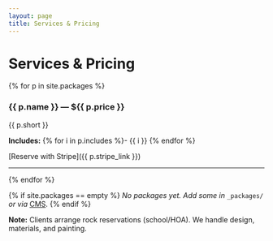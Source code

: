 ```yaml
---
layout: page
title: Services & Pricing
---
```

# Services & Pricing

{% for p in site.packages %}
### {{ p.name }} — ${{ p.price }}
{{ p.short }}

**Includes:**
{% for i in p.includes %}- {{ i }}
{% endfor %}

[Reserve with Stripe]({{ p.stripe_link }})

---
{% endfor %}

{% if site.packages == empty %}
_No packages yet. Add some in_ <code>_packages/</code> _or via_ <a href="/admin/">CMS</a>.
{% endif %}

**Note:** Clients arrange rock reservations (school/HOA). We handle design, materials, and painting.

